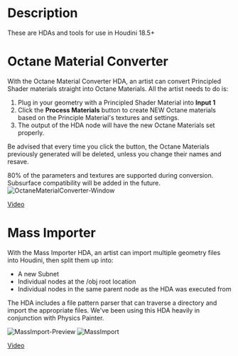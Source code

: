 # Description
These are HDAs and tools for use in Houdini 18.5+

# Octane Material Converter
With the Octane Material Converter HDA, an artist can convert Principled Shader  materials straight into Octane Materials. All the artist needs to do is:

1. Plug in your geometry with a Principled Shader Material into **Input 1**
2. Click the **Process Materials** button to create NEW Octane materials based on the Principle Material's textures and settings.
3. The output of the HDA node will have the new Octane Materials set properly.

Be advised that every time you click the button, the Octane Materials previously generated will be deleted, unless you change their names and resave.

80% of the parameters and textures are supported during conversion. Subsurface compatibility will be added in the future. 
![OctaneMaterialConverter-Window](https://vltmediablog.ml/content/images/2021/02/OctaneMaterialConverter-Window.png)

[Video](https://www.dropbox.com/s/yga5n09okkhvy8u/210217-HoudiniHDA-OctaneMaterialConverter.mp4?raw=1)


# Mass Importer
With the Mass Importer HDA, an artist can import multiple geometry files into Houdini, then split them up into:
- A new Subnet
- Individual nodes at the /obj root location
- Individual nodes in the same parent node as the HDA was executed from

The HDA includes a file pattern parser that can traverse a directory and import the appropriate files.
We've been using this HDA heavily in conjunction with Physics Painter.

![MassImport-Preview](https://vltmediablog.ml/content/images/2021/02/MassImport-Preview.png)
![MassImport](https://vltmediablog.ml/content/images/2021/02/MassImport.png)

[Video](https://www.dropbox.com/s/8hjlwwwkgqktu31/210217-HoudiniHDA-MassImporter.mp4?raw=1)